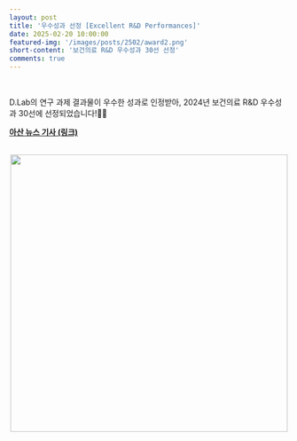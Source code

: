 ```yaml
---
layout: post
title: '우수성과 선정 [Excellent R&D Performances]'
date: 2025-02-20 10:00:00
featured-img: '/images/posts/2502/award2.png'
short-content: '보건의료 R&D 우수성과 30선 선정'
comments: true
---
```


<br>

D.Lab의 연구 과제 결과물이 우수한 성과로 인정받아, 2024년 보건의료 R&D 우수성과 30선에 선정되었습니다!🎉🎊

[**아산 뉴스 기사 (링크)**](https://news.amc.seoul.kr/news/con/detail.do?cntId=10435)
<br>
<br>

<div style="display: flex; justify-content: center;">
    <span class="image featured"><img src="{{ site.baseurl }}/images/posts/2502/award2.png" alt="" style='height: 500px; object-fit: contain;'></span>
</div>
